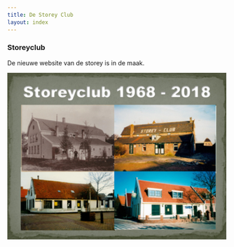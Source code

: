 ```yaml
---
title: De Storey Club
layout: index
---
```


### Storeyclub


De nieuwe website van de storey is in de maak. 

![50 jaar Storey](https://raw.githubusercontent.com/storeyclubwebsite/storeyclubwebsite/master/images/Club68tot18.jpg  "50 jaar Storey")